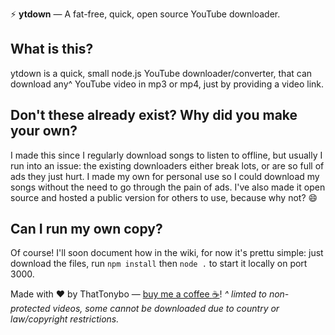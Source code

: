 ⚡ **ytdown** — A fat-free, quick, open source YouTube downloader.

## What is this?
ytdown is a quick, small node.js YouTube downloader/converter, that can download any^ YouTube video in mp3 or mp4, just by providing a video link.

## Don't these already exist? Why did you make your own?
I made this since I regularly download songs to listen to offline, but usually I run into an issue: the existing downloaders either break lots, or are so full of ads they just hurt. I made my own for personal use so I could download my songs without the need to go through the pain of ads. I've also made it open source and hosted a public version for others to use, because why not? :smile:

## Can I run my own copy?
Of course! I'll soon document how in the wiki, for now it's prettu simple: just download the files, run `npm install` then `node .` to start it locally on port 3000.

Made with :heart: by ThatTonybo — [buy me a coffee :coffee:](paypal.me/tonyboo)!
*^ limted to non-protected videos, some cannot be downloaded due to country or law/copyright restrictions.*
